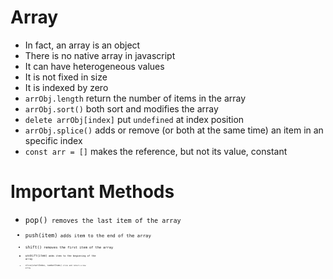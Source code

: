 # Array

- In fact, an array is an object
- There is no native array in javascript
- It can have heterogeneous values
- It is not fixed in size
- It is indexed by zero
- <code>arrObj.length</code> return the number of items in the array
- <code>arrObj.sort()</code> both sort and modifies the array
- <code>delete arrObj[index]</code> put <code>undefined</code> at index position
- <code>arrObj.splice()</code> adds or remove (or both at the same time) an item in an specific index
- <code>const arr = []</code> makes the reference, but not its value, constant

# Important Methods

- <code>pop()<code/> removes the last item of the array
- <code>push(item)<code/> adds item to the end of the array
- <code>shift()<code/> removes the first item of the array
- <code>unshift(item)<code/> adds item to the beginning of the array
- <code>slice(startIndex, numberItems)<code/> slice and return a new array
